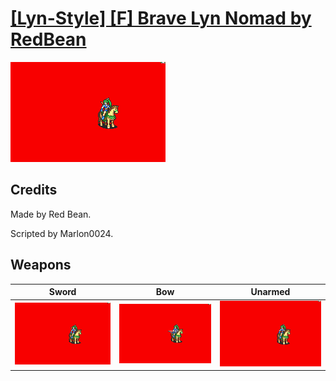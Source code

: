 # [\[Lyn-Style\] \[F\] Brave Lyn Nomad by RedBean](./)

<img src="./1.%20Sword/Sword_000.png" alt="[Lyn-Style] [F] Brave Lyn Nomad by RedBean standing" />

## Credits

Made by Red Bean. 

Scripted by Marlon0024.

## Weapons


|Sword |Bow |Unarmed |
|  :---: | :---: | :---: |
| <img alt="Sword animation" src="./1.%20Sword/Sword.gif" /> | <img alt="Bow animation" src="./5.%20Bow/Bow.gif" /> | <img alt="Unarmed animation" src="./8.%20Unarmed/Unarmed.gif" /> |
